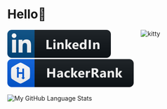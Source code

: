 
<h1> Hello💜 </h1>
<img src="https://emojis.slackmojis.com/emojis/images/1588866973/8934/hellokittydance.gif?1588866973" alt="kitty" width="200" height="200" align="right">
<a href="https://www.linkedin.com/in/ayetijhya-desmukhya-54a2b81b7/"><img src="https://raw.githubusercontent.com/ayeti82/ayeti82/master/img/linkedin.svg" alt="linkedin">     </a>
<a href="https://www.hackerrank.com/anonymous82"><img src="https://raw.githubusercontent.com/ayeti82/ayeti82/master/img/hackerrank.svg" alt="hackerrank"></a>
  
![My GitHub Language Stats](https://github-readme-stats.vercel.app/api/top-langs/?username=ayeti82&langs_count=5&theme=tokyonight)
<!-- ![My GitHub stats](https://github-readme-stats.vercel.app/api?username=ayeti82&show_icons=true&theme=tokyonight) -->
<br>
<!---
- 👋 Hi, I’m @ayeti82
- 👀 I’m interested in ...
- 🌱 I’m currently learning ...
- 💞️ I’m looking to collaborate on ...
- 📫 How to reach me ...

ayeti82/ayeti82 is a ✨ special ✨ repository because its `README.md` (this file) appears on your GitHub profile.
You can click the Preview link to take a look at your changes.
--->
